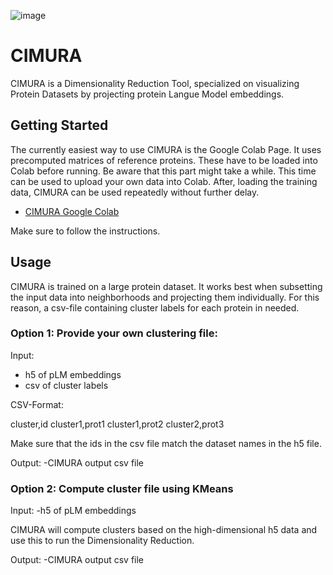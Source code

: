 ![image](https://github.com/danigugu/CIMURA/assets/159900656/90d6ee5f-0bf5-4221-b0c2-71dc3ad2dbb7)

# CIMURA
CIMURA is a Dimensionality Reduction Tool, specialized on visualizing Protein Datasets by projecting protein Langue Model embeddings.


## Getting Started
The currently easiest way to use CIMURA is the Google Colab Page. It uses precomputed matrices of reference proteins.
These have to be loaded into Colab before running. Be aware that this part might take a while.
This time can be used to upload your own data into Colab.
After, loading the training data, CIMURA can be used repeatedly without further delay.

- [CIMURA Google Colab](https://colab.research.google.com/drive/16_GBTcZ2jmi87vjuXUqK-NkQ1kR3KLN1?usp=sharing)

Make sure to follow the instructions.

## Usage
CIMURA is trained on a large protein dataset. It works best when subsetting the input data into neighborhoods and projecting them individually.
For this reason, a csv-file containing cluster labels for each protein in needed.

### Option 1: Provide your own clustering file:
Input:  
- h5 of pLM embeddings
- csv of cluster labels

CSV-Format:

cluster,id
cluster1,prot1
cluster1,prot2
cluster2,prot3

Make sure that the ids in the csv file match the dataset names in the h5 file.

Output:  -CIMURA output csv file


### Option 2: Compute cluster file using KMeans
Input:  -h5 of pLM embeddings

CIMURA will compute clusters based on the high-dimensional h5 data and use this to run the Dimensionality Reduction.

Output:  -CIMURA output csv file

